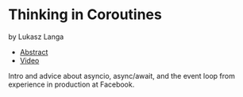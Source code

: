 # Thinking in Coroutines

by Lukasz Langa

- [Abstract](https://us.pycon.org/2016/schedule/presentation/1801/)
- [Video](https://www.youtube.com/watch?v=l4Nn-y9ktd4)

Intro and advice about asyncio, async/await, and the event loop from experience in production at Facebook.
